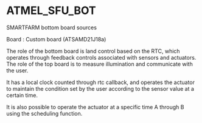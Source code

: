 # ATMEL_SFU_BOT


SMARTFARM bottom board sources


Board : Custom board (ATSAMD21J18a)


The role of the bottom board is land control based on the RTC, which operates through feedback controls associated with sensors and actuators.
The role of the top board is to measure illumination and communicate with the user.

It has a local clock counted through rtc callback, and operates the actuator to maintain the condition set by the user according to the sensor value at a certain time.

It is also possible to operate the actuator at a specific time A through B using the scheduling function.
